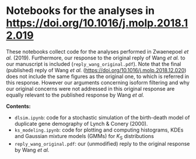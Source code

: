 # Notebooks for the analyses in https://doi.org/10.1016/j.molp.2018.12.019

These notebooks collect code for the analyses performed in Zwaenepoel *et al.*
(2019). Furthermore, our response to the original reply of Wang *et al.* to our
manuscript is included (`reply_wang_original.pdf`). Note that the final
(published) reply of Wang *et al.* (https://doi.org/10.1016/j.molp.2018.12.020)
does not include the same figures as the original one, to which is referred in
this response. However our arguments concerning isoform filtering and why our
original concerns were not addressed in this original response are equally
relevant to the published response by Wang *et al.*

**Contents:**

- `dlsim.ipynb`: code for a stochastic simulation of the birth-death model
of duplicate gene demography of Lynch & Conery (2000).
- `ks_modeling.ipynb`: code for plotting and computing histograms, KDEs 
and Gaussian mixture models (GMMs) for *K*<sub>S</sub> distributions
- `reply_wang_original.pdf`: our (unmodified) reply to the original 
response by Wang *et al.*
